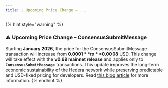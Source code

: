 ```yaml
---
title: ⚠️ Upcoming Price Change – ...
---
```


{% hint style="warning" %}
### **⚠️ Upcoming Price Change – ConsensusSubmitMessage**

Starting **January 2026**, the price for the ConsensusSubmitMessage transaction will increase from **$0.0001** to **$0.0008** USD. This change will take effect with the **v0.69 mainnet release** and applies only to **`ConsensusSubmitMessage`** transactions. This update improves the long-term economic sustainability of the Hedera network while preserving predictable and USD-fixed pricing for developers. Read [this blog article](http://hedera.com/blog/price-update-to-consensussubmitmessage-in-consensus-service-january-2026) for more information.
{% endhint %}
